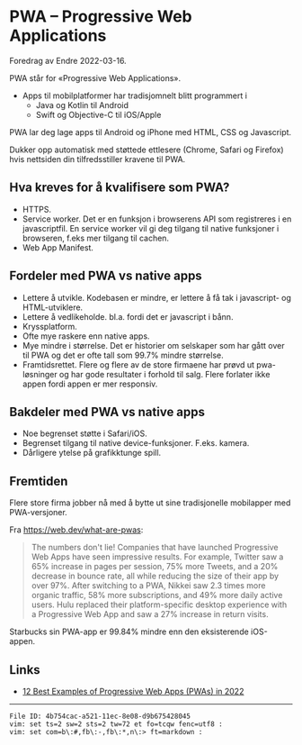 # PWA – Progressive Web Applications

Foredrag av Endre 2022-03-16.

PWA står for «Progressive Web Applications».

  - Apps til mobilplatformer har tradisjomnelt blitt programmert i
    - Java og Kotlin til Android
    - Swift og Objective-C til iOS/Apple

PWA lar deg lage apps til Android og iPhone med HTML, CSS og Javascript.

Dukker opp automatisk med støttede ettlesere (Chrome, Safari og Firefox) 
hvis nettsiden din tilfredsstiller kravene til PWA.

## Hva kreves for å kvalifisere som PWA?

  - HTTPS.
  - Service worker. Det er en funksjon i browserens API som registreres 
    i en javascriptfil. En service worker vil gi deg tilgang til native 
    funksjoner i browseren, f.eks mer tilgang til cachen.
  - Web App Manifest.

## Fordeler med PWA vs native apps

  - Lettere å utvikle. Kodebasen er mindre, er lettere å få tak i 
    javascript- og HTML-utviklere.
  - Lettere å vedlikeholde. bl.a. fordi det er javascript i bånn.
  - Kryssplatform.
  - Ofte mye raskere enn native apps.
  - Mye mindre i størrelse. Det er historier om selskaper som har gått 
    over til PWA og det er ofte tall som 99.7% mindre størrelse.
  - Framtidsrettet. Flere og flere av de store firmaene har prøvd ut 
    pwa-løsninger og har gode resultater i forhold til salg. Flere 
    forlater ikke appen fordi appen er mer responsiv.

## Bakdeler med PWA vs native apps

  - Noe begrenset støtte i Safari/iOS.
  - Begrenset tilgang til native device-funksjoner. F.eks. kamera.
  - Dårligere ytelse på grafikktunge spill.

## Fremtiden

Flere store firma jobber nå med å bytte ut sine tradisjonelle mobilapper 
med PWA-versjoner.

Fra <https://web.dev/what-are-pwas>:

> The numbers don't lie! Companies that have launched Progressive Web 
> Apps have seen impressive results. For example, Twitter saw a 65% 
> increase in pages per session, 75% more Tweets, and a 20% decrease in 
> bounce rate, all while reducing the size of their app by over 97%. 
> After switching to a PWA, Nikkei saw 2.3 times more organic traffic, 
> 58% more subscriptions, and 49% more daily active users. Hulu replaced 
> their platform-specific desktop experience with a Progressive Web App 
> and saw a 27% increase in return visits.

Starbucks sin PWA-app er 99.84% mindre enn den eksisterende iOS-appen.

## Links

  - [12 Best Examples of Progressive Web Apps (PWAs) in 2022](https://simicart.com/blog/progressive-web-apps-examples/)

----

    File ID: 4b754cac-a521-11ec-8e08-d9b675428045
    vim: set ts=2 sw=2 sts=2 tw=72 et fo=tcqw fenc=utf8 :
    vim: set com=b\:#,fb\:-,fb\:*,n\:> ft=markdown :
